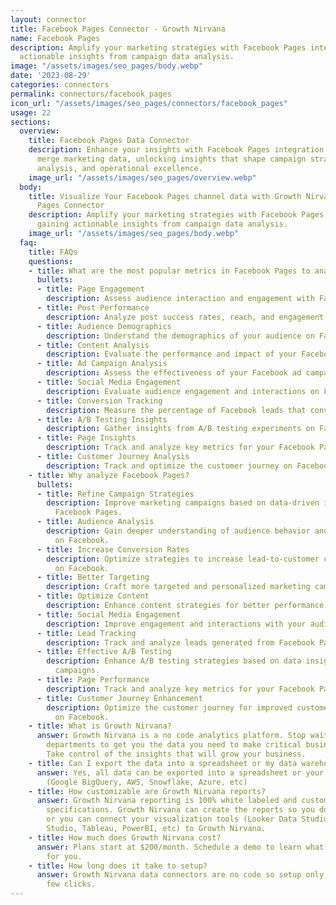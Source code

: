 ```yaml
---
layout: connector
title: Facebook Pages Connector - Growth Nirvana
name: Facebook Pages
description: Amplify your marketing strategies with Facebook Pages integration, gaining
  actionable insights from campaign data analysis.
image: "/assets/images/seo_pages/body.webp"
date: '2023-08-29'
categories: connectors
permalink: connectors/facebook_pages
icon_url: "/assets/images/seo_pages/connectors/facebook_pages"
usage: 22
sections:
  overview:
    title: Facebook Pages Data Connector
    description: Enhance your insights with Facebook Pages integration. Seamlessly
      merge marketing data, unlocking insights that shape campaign strategies, lead
      analysis, and operational excellence.
    image_url: "/assets/images/seo_pages/overview.webp"
  body:
    title: Visualize Your Facebook Pages channel data with Growth Nirvana's Facebook
      Pages Connector
    description: Amplify your marketing strategies with Facebook Pages integration,
      gaining actionable insights from campaign data analysis.
    image_url: "/assets/images/seo_pages/body.webp"
  faq:
    title: FAQs
    questions:
    - title: What are the most popular metrics in Facebook Pages to analyze?
      bullets:
      - title: Page Engagement
        description: Assess audience interaction and engagement with Facebook Pages.
      - title: Post Performance
        description: Analyze post success rates, reach, and engagement.
      - title: Audience Demographics
        description: Understand the demographics of your audience on Facebook.
      - title: Content Analysis
        description: Evaluate the performance and impact of your Facebook content.
      - title: Ad Campaign Analysis
        description: Assess the effectiveness of your Facebook ad campaigns.
      - title: Social Media Engagement
        description: Evaluate audience engagement and interactions on Facebook.
      - title: Conversion Tracking
        description: Measure the percentage of Facebook leads that convert into customers.
      - title: A/B Testing Insights
        description: Gather insights from A/B testing experiments on Facebook campaigns.
      - title: Page Insights
        description: Track and analyze key metrics for your Facebook Pages.
      - title: Customer Journey Analysis
        description: Track and optimize the customer journey on Facebook.
    - title: Why analyze Facebook Pages?
      bullets:
      - title: Refine Campaign Strategies
        description: Improve marketing campaigns based on data-driven insights from
          Facebook Pages.
      - title: Audience Analysis
        description: Gain deeper understanding of audience behavior and preferences
          on Facebook.
      - title: Increase Conversion Rates
        description: Optimize strategies to increase lead-to-customer conversion rates
          on Facebook.
      - title: Better Targeting
        description: Craft more targeted and personalized marketing campaigns on Facebook.
      - title: Optimize Content
        description: Enhance content strategies for better performance on Facebook.
      - title: Social Media Engagement
        description: Improve engagement and interactions with your audience on Facebook.
      - title: Lead Tracking
        description: Track and analyze leads generated from Facebook Pages.
      - title: Effective A/B Testing
        description: Enhance A/B testing strategies based on data insights from Facebook
          campaigns.
      - title: Page Performance
        description: Track and analyze key metrics for your Facebook Pages.
      - title: Customer Journey Enhancement
        description: Optimize the customer journey for improved customer experiences
          on Facebook.
    - title: What is Growth Nirvana?
      answer: Growth Nirvana is a no code analytics platform. Stop waiting for other
        departments to get you the data you need to make critical business decisions.
        Take control of the insights that will grow your business.
    - title: Can I export the data into a spreadsheet or my data warehouse?
      answer: Yes, all data can be exported into a spreadsheet or your data warehouse
        (Google BigQuery, AWS, Snowflake, Azure, etc)
    - title: How customizable are Growth Nirvana reports?
      answer: Growth Nirvana reporting is 100% white labeled and customized to your
        specifications. Growth Nirvana can create the reports so you don’t have to
        or you can connect your visualization tools (Looker Data Studio/Google Data
        Studio, Tableau, PowerBI, etc) to Growth Nirvana.
    - title: How much does Growth Nirvana cost?
      answer: Plans start at $200/month. Schedule a demo to learn what plan is best
        for you.
    - title: How long does it take to setup?
      answer: Growth Nirvana data connectors are no code so setup only requires a
        few clicks.
---
```

